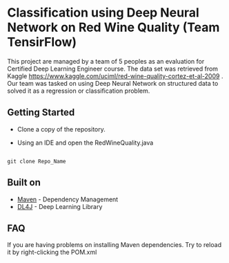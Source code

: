 # Classification using Deep Neural Network on Red Wine Quality (Team TensirFlow)

This project are managed by a team of 5 peoples as an evaluation for Certified Deep Learning Engineer course. The data set was retrieved from Kaggle https://www.kaggle.com/uciml/red-wine-quality-cortez-et-al-2009 . Our team was tasked on using Deep Neural Network on structured data to solved it as a regression or classification problem.

## Getting Started 

- Clone a copy of the repository. 

- Using an IDE and open the RedWineQuality.java


```

git clone Repo_Name

```

## Built on

* [Maven](https://maven.apache.org/) - Dependency Management
* [DL4J](https://deeplearning4j.org/) - Deep Learning Library


## FAQ 

If you are having problems on installing Maven dependencies. Try to reload it by right-clicking the POM.xml


